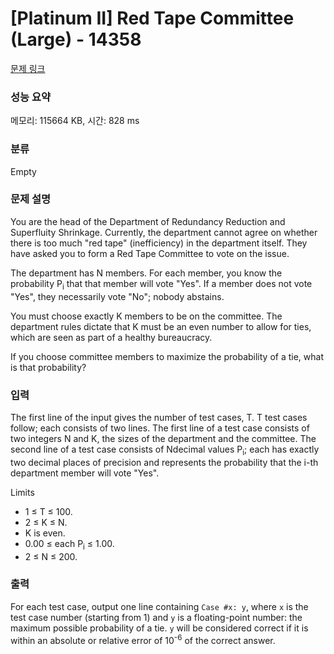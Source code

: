 # [Platinum II] Red Tape Committee (Large) - 14358 

[문제 링크](https://www.acmicpc.net/problem/14358) 

### 성능 요약

메모리: 115664 KB, 시간: 828 ms

### 분류

Empty

### 문제 설명

<p>You are the head of the Department of Redundancy Reduction and Superfluity Shrinkage. Currently, the department cannot agree on whether there is too much "red tape" (inefficiency) in the department itself. They have asked you to form a Red Tape Committee to vote on the issue.</p>

<p>The department has N members. For each member, you know the probability P<sub>i</sub> that that member will vote "Yes". If a member does not vote "Yes", they necessarily vote "No"; nobody abstains.</p>

<p>You must choose exactly K members to be on the committee. The department rules dictate that K must be an even number to allow for ties, which are seen as part of a healthy bureaucracy.</p>

<p>If you choose committee members to maximize the probability of a tie, what is that probability?</p>

<ul>
</ul>

### 입력 

 <p>The first line of the input gives the number of test cases, T. T test cases follow; each consists of two lines. The first line of a test case consists of two integers N and K, the sizes of the department and the committee. The second line of a test case consists of Ndecimal  values P<sub>i</sub>; each has exactly two decimal places of precision and represents the probability that the i-th department member will vote "Yes".</p>

<p>Limits</p>

<ul>
	<li>1 ≤ T ≤ 100.</li>
	<li>2 ≤ K ≤ N.</li>
	<li>K is even.</li>
	<li>0.00 ≤ each P<sub>i</sub> ≤ 1.00.</li>
	<li>2 ≤ N ≤ 200.</li>
</ul>

### 출력 

 <p>For each test case, output one line containing <code>Case #x: y</code>, where <code>x</code> is the test case number (starting from 1) and <code>y</code> is a floating-point number: the maximum possible probability of a tie. <code>y</code> will be considered correct if it is within an absolute or relative error of 10<sup>-6</sup> of the correct answer.</p>

